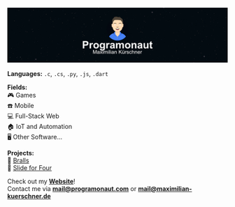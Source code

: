 ![programonaut banner](images/programonaut.png)

**Languages:** `.c`, `.cs`, `.py`, `.js`, `.dart`

**Fields:**  
🎮 Games  
☎️ Mobile  
💻 Full-Stack Web  
🏠 IoT and Automation  
🖥️ Other Software...

**Projects:**  
🏐 [Bralls](https://play.google.com/store/apps/details?id=com.Deved.Bralls)  
🧩 [Slide for Four](https://slide-for-four.de)  

Check out my [**Website**](https://programonaut.com)!  
Contact me via [**mail@programonaut.com**](mailto://mail@programonaut.com) or [**mail@maximilian-kuerschner.de**](mailto://mail@maximilian-kuerschner.de)
